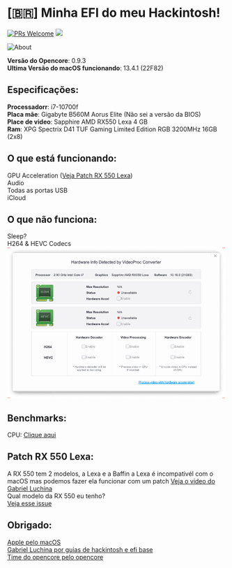 # [🇧🇷] Minha EFI do meu Hackintosh!
[![PRs Welcome](https://img.shields.io/badge/PRs-welcome-brightgreen.svg?style=flat-square)](https://makeapullrequest.com) ![](https://camo.githubusercontent.com/67eb7c8b1ed6c9019f25d5ac1331577db2b42f15303a452aa91e94fc4565019a/68747470733a2f2f696d672e736869656c64732e696f2f7374617469632f76312e7376673f6c6162656c3d436f6e747269627574696f6e73266d6573736167653d57656c636f6d6526636f6c6f723d303035396233267374796c653d666c61742d737175617265)

![About](https://raw.githubusercontent.com/ina-lol/B560M-Elite-Hackintosh-EFI/main/Assets/Screenshot%202023-06-23%20at%2014.04.21.png)

**Versão do Opencore**: 0.9.3<br>
**Ultima Versão do macOS funcionando**: 13.4.1 (22F82)

## Especificações:

**Processadorr**: i7-10700f<br>
**Placa mãe**: Gigabyte B560M Aorus Elite (Não sei a versão da BIOS)<br>
**Place de video**: Sapphire AMD RX550 Lexa 4 GB<br>
**Ram**: XPG Spectrix D41 TUF Gaming Limited Edition RGB 3200MHz 16GB (2x8)<br>

## O que está funcionando:

GPU Acceleration ([Veja Patch RX 550 Lexa](https://github.com/ina-lol/B560-Elite-Hackintosh-EFI/blob/main/READMEPTBR.md#patch-rx-550-lexa))<br>
Audio<br>
Todas as portas USB<br>
iCloud<br>

## O que não funciona:

Sleep?<br>
H264 & HEVC Codecs<br>
<img src="https://github.com/ina-lol/B560-Elite-Hackintosh-EFI/blob/main/Images/Screen%20Shot%202022-08-20%20at%2019.32.47.png?raw=true" alt="drawing" width="500"/>

## Benchmarks:

CPU: [Clique aqui](https://browser.geekbench.com/v5/cpu/19326059)

## Patch RX 550 Lexa:

A RX 550 tem 2 modelos, a Lexa e a Baffin a Lexa é incompativél com o macOS mas podemos fazer ela funcionar com um patch
[Veja o video do Gabriel Luchina](https://www.youtube.com/watch?v=mSnqjKFXbBg)<br>
Qual modelo da RX 550 eu tenho?<br> 
[Veja esse issue](https://github.com/dortania/bugtracker/issues/129)

## Obrigado:

[Apple pelo macOS](https://apple.com)<br>
[Gabriel Luchina por guias de hackintosh e efi base](https://www.youtube.com/c/GabrielLuchina)<br>
[Time do opencore pelo opencore](https://dortania.github.io/getting-started/)<br>
